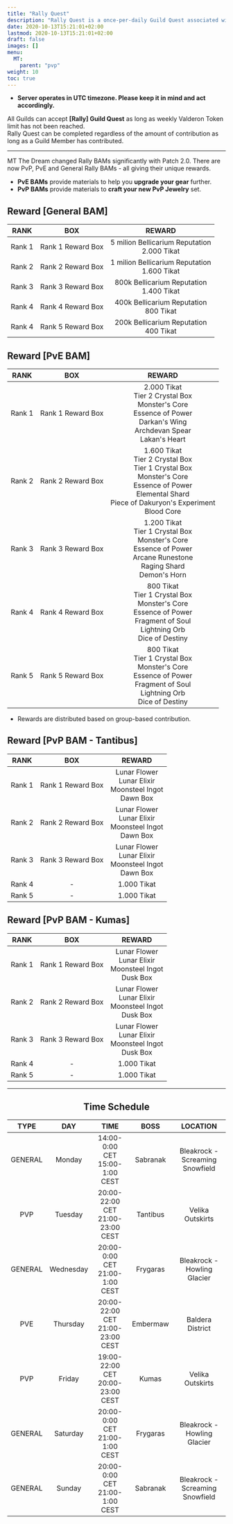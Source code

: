 ```yaml
---
title: "Rally Quest"
description: "Rally Quest is a once-per-daily Guild Quest associated with Rally boss monsters that spawn throughout Arborea. Players can group up together in a Party or a Raid to defeat Rally monsters to receive rewards based on group-based contribution."
date: 2020-10-13T15:21:01+02:00
lastmod: 2020-10-13T15:21:01+02:00
draft: false
images: []
menu:
  MT:
    parent: "pvp"
weight: 10
toc: true
---
```

- **Server operates in UTC timezone. Please keep it in mind and act accordingly.**

All Guilds can accept **[Rally] Guild Quest** as long as weekly Valderon Token limit has not been reached. <br>
Rally Quest can be completed regardless of the amount of contribution as long as a Guild Member has contributed.

<hr/>

MT The Dream changed Rally BAMs significantly with Patch 2.0. There are now PvP, PvE and General Rally BAMs - all giving their unique rewards.
- **PvE BAMs** provide materials to help you **upgrade your gear** further.
- **PvP BAMs** provide materials to **craft your new PvP Jewelry** set.

## Reward [General BAM]

| **RANK** |         **BOX**         |                   **REWARD**                   |
|:--------:|:-----------------------:|:----------------------------------------------:|
| Rank 1   | Rank 1 Reward Box       | 5 milion Bellicarium Reputation<br>2.000 Tikat |
| Rank 2   | Rank 2 Reward Box       | 1 milion Bellicarium Reputation<br>1.600 Tikat |
| Rank 3   | Rank 3 Reward Box       | 800k Bellicarium Reputation<br>1.400 Tikat     |
| Rank 4   | Rank 4 Reward Box       | 400k Bellicarium Reputation<br>800 Tikat       |
| Rank 4   | Rank 5 Reward Box       | 200k Bellicarium Reputation<br>400 Tikat       |

## Reward [PvE BAM]

| **RANK** |      **BOX**      |                                                                            **REWARD**                                                                            |
|:--------:|:-----------------:|:----------------------------------------------------------------------------------------------------------------------------------------------------------------:|
|  Rank 1  | Rank 1 Reward Box |                   2.000 Tikat<br>Tier 2 Crystal Box<br>Monster's Core<br>Essence of Power<br>Darkan's Wing<br>Archdevan Spear<br>Lakan's Heart                   |
|  Rank 2  | Rank 2 Reward Box | 1.600 Tikat<br>Tier 2 Crystal Box<br>Tier 1 Crystal Box<br>Monster's Core<br>Essence of Power<br>Elemental Shard<br>Piece of Dakuryon's Experiment<br>Blood Core |
|  Rank 3  | Rank 3 Reward Box |                    1.200 Tikat<br>Tier 1 Crystal Box<br>Monster's Core<br>Essence of Power<br>Arcane Runestone<br>Raging Shard<br>Demon's Horn                   |
|  Rank 4  | Rank 4 Reward Box |                   800 Tikat<br>Tier 1 Crystal Box<br>Monster's Core<br>Essence of Power<br>Fragment of Soul<br>Lightning Orb<br>Dice of Destiny                  |
|  Rank 5  | Rank 5 Reward Box |                   800 Tikat<br>Tier 1 Crystal Box<br>Monster's Core<br>Essence of Power<br>Fragment of Soul<br>Lightning Orb<br>Dice of Destiny                  |

- Rewards are distributed based on group-based contribution.

## Reward [PvP BAM - Tantibus]

| **RANK** |      **BOX**      |                          **REWARD**                         |
|:--------:|:-----------------:|:-----------------------------------------------------------:|
|  Rank 1  | Rank 1 Reward Box | Lunar Flower<br>Lunar Elixir<br>Moonsteel Ingot<br>Dawn Box |
|  Rank 2  | Rank 2 Reward Box | Lunar Flower<br>Lunar Elixir<br>Moonsteel Ingot<br>Dawn Box |
|  Rank 3  | Rank 3 Reward Box | Lunar Flower<br>Lunar Elixir<br>Moonsteel Ingot<br>Dawn Box |
|  Rank 4  |         -         |                         1.000 Tikat                         |
|  Rank 5  |         -         |                         1.000 Tikat                         |

## Reward [PvP BAM - Kumas]

| **RANK** |      **BOX**      |                          **REWARD**                         |
|:--------:|:-----------------:|:-----------------------------------------------------------:|
|  Rank 1  | Rank 1 Reward Box | Lunar Flower<br>Lunar Elixir<br>Moonsteel Ingot<br>Dusk Box |
|  Rank 2  | Rank 2 Reward Box | Lunar Flower<br>Lunar Elixir<br>Moonsteel Ingot<br>Dusk Box |
|  Rank 3  | Rank 3 Reward Box | Lunar Flower<br>Lunar Elixir<br>Moonsteel Ingot<br>Dusk Box |
|  Rank 4  |         -         |                         1.000 Tikat                         |
|  Rank 5  |         -         |                         1.000 Tikat                         |

<hr/>

<center>

## Time Schedule

</center>


| **TYPE** |  **DAY**  |               **TIME**              | **BOSS** |           **LOCATION**          |
|:--------:|:---------:|:-----------------------------------:|:--------:|:-------------------------------:|
|  GENERAL |   Monday  |  14:00-0:00 CET<br>15:00-1:00 CEST  | Sabranak | Bleakrock - Screaming Snowfield |
|    PVP   |  Tuesday  | 20:00-22:00 CET<br>21:00-23:00 CEST | Tantibus |         Velika Outskirts        |
|  GENERAL | Wednesday |  20:00-0:00 CET<br>21:00-1:00 CEST  | Frygaras |   Bleakrock - Howling Glacier   |
|    PVE   |  Thursday | 20:00-22:00 CET<br>21:00-23:00 CEST | Embermaw |         Baldera District        |
|    PVP   |   Friday  | 19:00-22:00 CET<br>20:00-23:00 CEST |   Kumas  |         Velika Outskirts        |
|  GENERAL |  Saturday |  20:00-0:00 CET<br>21:00-1:00 CEST  | Frygaras |   Bleakrock - Howling Glacier   |
|  GENERAL |   Sunday  |  20:00-0:00 CET<br>21:00-1:00 CEST  | Sabranak | Bleakrock - Screaming Snowfield |
